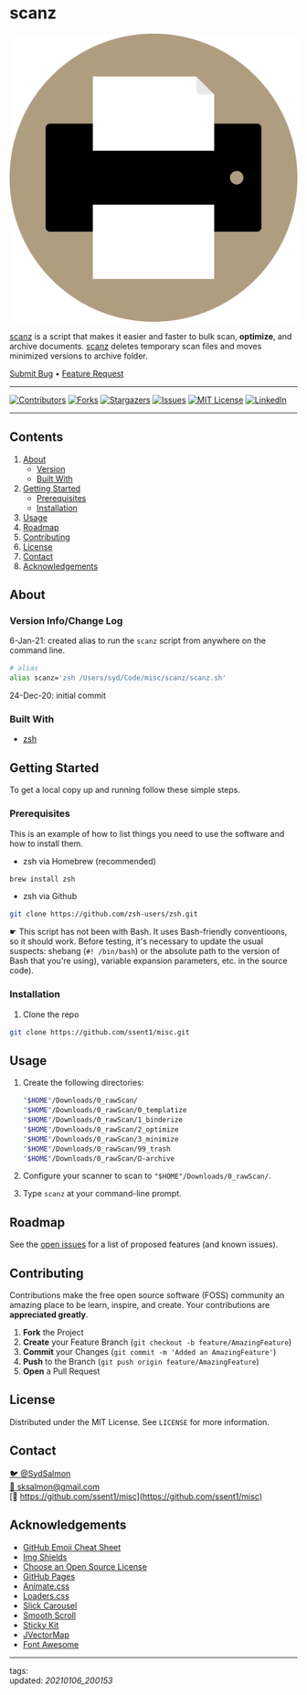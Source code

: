 # scanz

[![scanz icon](images/scanz-icon.svg)](https://github.com/ssent1/misc)

[scanz](https://github.com/ssent1/misc/tree/master/scanz) is a script that makes it easier and faster to bulk scan, **optimize**, and archive documents. [scanz](https://github.com/ssent1/misc/tree/master/scanz) deletes temporary scan files and moves minimized versions to archive folder.

[Submit Bug](https://github.com/ssent1/misc/issues) • [Feature Request](https://github.com/ssent1/misc/issues)

---

[![Contributors][contributors-shield]][contributors-url]
[![Forks][forks-shield]][forks-url]
[![Stargazers][stars-shield]][stars-url]
[![Issues][issues-shield]][issues-url]
[![MIT License][license-shield]][license-url]
[![LinkedIn][linkedin-shield]][linkedin-url]

---

## Contents

1. [About](#about)
   - [Version](#version)
   - [Built With](#built-with)
2. [Getting Started](#getting-started)
   - [Prerequisites](#prerequisites)
   - [Installation](#installation)
3. [Usage](#usage)
4. [Roadmap](#roadmap)
5. [Contributing](#contributing)
6. [License](#license)
7. [Contact](#contact)
8. [Acknowledgements](#acknowledgements)

## About

### Version Info/Change Log

6-Jan-21: created alias to run the `scanz` script from anywhere on the command line.

```sh scanz
# alias
alias scanz='zsh /Users/syd/Code/misc/scanz/scanz.sh'
```

24-Dec-20: initial commit

### Built With

- [zsh](https://github.com/zsh-users/zsh)

## Getting Started

To get a local copy up and running follow these simple steps.

### Prerequisites

This is an example of how to list things you need to use the software and how to install them.

- zsh via Homebrew (recommended)

```sh zsh via Homebrew
brew install zsh
```

- zsh via Github

```sh zsh via Github
git clone https://github.com/zsh-users/zsh.git
```

☛ This script has not been with Bash. It uses Bash-friendly conventioons, so it should work. Before testing, it's necessary to update the usual suspects: shebang (`#! /bin/bash`) or the absolute path to the version of Bash that you're using), variable expansion parameters, etc. in the source code).

### Installation

1. Clone the repo

```sh clone the repo
git clone https://github.com/ssent1/misc.git
```

## Usage

1. Create the following directories:

   ```sh directory structure
   "$HOME"/Downloads/0_rawScan/
   "$HOME"/Downloads/0_rawScan/0_templatize
   "$HOME"/Downloads/0_rawScan/1_binderize
   "$HOME"/Downloads/0_rawScan/2_optimize
   "$HOME"/Downloads/0_rawScan/3_minimize
   "$HOME"/Downloads/0_rawScan/99_trash
   "$HOME"/Downloads/0_rawScan/Ω-archive
   ```

2. Configure your scanner to scan to `"$HOME"/Downloads/0_rawScan/`.
3. Type `scanz` at your command-line prompt.

<!-- ROADMAP -->

## Roadmap

See the [open issues](https://github.com/ssent1/misc/issues) for a list of proposed features (and known issues).

<!-- CONTRIBUTING -->

## Contributing

Contributions make the free open source software (FOSS) community an amazing place to be learn, inspire, and create. Your contributions are **appreciated greatly**.

1. **Fork** the Project
2. **Create** your Feature Branch (`git checkout -b feature/AmazingFeature`)
3. **Commit** your Changes (`git commit -m 'Added an AmazingFeature'`)
4. **Push** to the Branch (`git push origin feature/AmazingFeature`)
5. **Open** a Pull Request

## License

Distributed under the MIT License. See `LICENSE` for more information.

## Contact

[:bird: @SydSalmon](https://twitter.com/SydSalmon)\
[:email: sksalmon@gmail.com](mailto:sksalmon@gmail.com)\
[:link: https://github.com/ssent1/misc](https://github.com/ssent1/misc)

## Acknowledgements

- [GitHub Emoji Cheat Sheet](https://www.webpagefx.com/tools/emoji-cheat-sheet)
- [Img Shields](https://shields.io)
- [Choose an Open Source License](https://choosealicense.com)
- [GitHub Pages](https://pages.github.com)
- [Animate.css](https://daneden.github.io/animate.css)
- [Loaders.css](https://connoratherton.com/loaders)
- [Slick Carousel](https://kenwheeler.github.io/slick)
- [Smooth Scroll](https://github.com/cferdinandi/smooth-scroll)
- [Sticky Kit](http://leafo.net/sticky-kit)
- [JVectorMap](http://jvectormap.com)
- [Font Awesome](https://fontawesome.com)

<!--- GitHub Status Links -->

---

tags: \
updated: _20210106_200153_

[contributors-shield]: https://img.shields.io/github/contributors/ssent1/misc/repo.svg?style=for-the-badge
[contributors-url]: https://github.com/ssent1/misc/repo/graphs/contributors
[forks-shield]: https://img.shields.io/github/forks/ssent1/repo.svg?style=for-the-badge
[forks-url]: https://github.com/ssent1/misc/repo/network/members
[stars-shield]: https://img.shields.io/github/stars/ssent1/repo.svg?style=for-the-badge
[stars-url]: https://github.com/ssent1/misc/repo/stargazers
[issues-shield]: https://img.shields.io/github/issues/ssent1/repo.svg?style=for-the-badge
[issues-url]: https://github.com/ssent1/misc/repo/issues
[license-shield]: https://img.shields.io/github/license/ssent1/repo.svg?style=for-the-badge
[license-url]: https://github.com/ssent1/misc/repo/blob/master/LICENSE.txt
[linkedin-shield]: https://img.shields.io/badge/-LinkedIn-black.svg?style=for-the-badge&logo=linkedin&colorB=555
[linkedin-url]: https://www.linkedin.com/in/SydSalmon/
